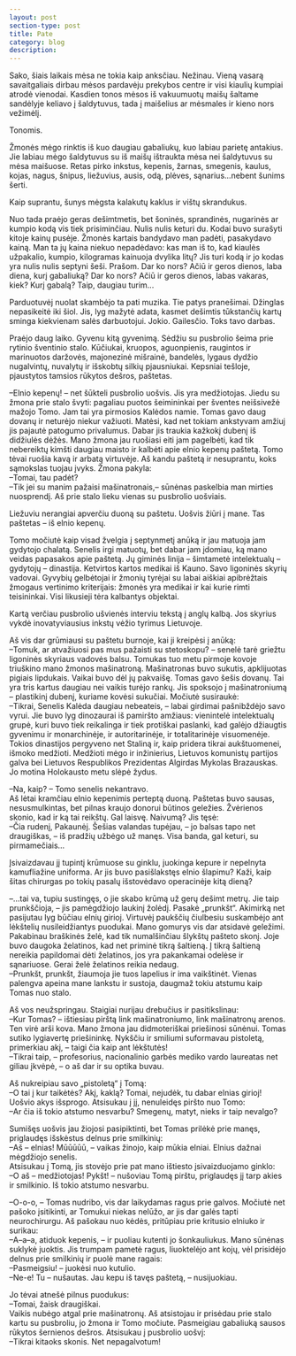 ```yaml
---
layout: post
section-type: post
title: Pate
category: blog
description:
---
```

 Sako, šiais laikais mėsa ne tokia kaip anksčiau. Nežinau. Vieną vasarą savaitgaliais dirbau mėsos pardavėju prekybos centre ir visi kiaulių kumpiai atrodė vienodai. Kasdien tonos mėsos iš vakuumuotų maišų šaltame sandėlyje keliavo į šaldytuvus, tada į maišelius ar mėsmales ir kieno nors vežimėlį.

Tonomis.

Žmonės mėgo rinktis iš kuo daugiau gabaliukų, kuo labiau parietę antakius. Jie labiau mėgo šaldytuvus su iš maišų ištraukta mėsa nei šaldytuvus su mėsa maišuose. Retas pirko inkstus, kepenis, žarnas, smegenis, kaulus, kojas, nagus, šnipus, liežuvius, ausis, odą, plėves, sąnarius...nebent šunims šerti.

Kaip suprantu, šunys mėgsta kalakutų kaklus ir vištų skrandukus.

Nuo tada praėjo geras dešimtmetis, bet šoninės, sprandinės, nugarinės ar kumpio kodą vis tiek prisiminčiau. Nulis nulis keturi du. Kodai buvo surašyti kitoje kainų pusėje. Žmonės kartais bandydavo man padėti, pasakydavo kainą. Man ta jų kaina niekuo nepadėdavo: kas man iš to, kad kiaulės užpakalio, kumpio, kilogramas kainuoja dvylika litų? Jis turi kodą ir jo kodas yra nulis nulis septyni šeši. Prašom. Dar ko nors? Ačiū ir geros dienos, laba diena, kurį gabaliuką? Dar ko nors? Ačiū ir geros dienos, labas vakaras, kiek? Kurį gabalą? Taip, daugiau turim...

Parduotuvėj nuolat skambėjo ta pati muzika. Tie patys pranešimai. Džinglas nepasikeitė iki šiol. Jis, lyg mažytė adata, kasmet dešimtis tūkstančių kartų sminga kiekvienam salės darbuotojui. Jokio. Gailesčio. Toks tavo darbas.

Praėjo daug laiko. Gyvenu kitą gyvenimą. Sėdžiu su pusbrolio šeima prie rytinio šventinio stalo. Kūčiukai, kruopos, aguonpienis, raugintos ir marinuotos daržovės, majonezinė mišrainė, bandelės, lygaus dydžio nugalvintų, nuvalytų ir išskobtų silkių pjausniukai. Kepsniai tešloje, pjaustytos tamsios rūkytos dešros, paštetas.

–Elnio kepenų! – net šūkteli pusbrolio uošvis. Jis yra medžiotojas. Jiedu su žmona prie stalo švyti: pagaliau puotos šeimininkai per šventes neišsivežė mažojo Tomo. Jam tai yra pirmosios Kalėdos namie. Tomas gavo daug dovanų ir neturėjo niekur važiuoti. Matėsi, kad net tokiam ankstyvam amžiuj jis pajautė patogumo privalumus. Dabar jis traukia kažkokį dubenį iš didžiulės dėžės. Mano žmona jau ruošiasi eiti jam pagelbėti, kad tik nebereiktų kimšti daugiau maisto ir kalbėti apie elnio kepenų paštetą. Tomo tėvai ruošia kavą ir arbatą virtuvėje. Aš kandu paštetą ir nesuprantu, koks sąmokslas tuojau įvyks. Žmona pakyla:<br>
–Tomai, tau padėt?<br>
–Tik jei su manim pažaisi mašinatronais,– sūnėnas paskelbia man mirties nuosprendį. Aš prie stalo lieku vienas su pusbrolio uošviais.

Liežuviu nerangiai apverčiu duoną su paštetu. Uošvis žiūri į mane. Tas paštetas – iš elnio kepenų.

Tomo močiutė kaip visad žvelgia į septynmetį anūką ir jau matuoja jam gydytojo chalatą. Senelis irgi matuotų, bet dabar jam įdomiau, ką mano veidas papasakos apie paštetą. Jų giminės linija – šimtametė intelektualų – gydytojų – dinastija. Ketvirtos kartos medikai iš Kauno. Savo ligoninės skyrių vadovai. Gyvybių gelbėtojai ir žmonių tyrėjai su labai aiškiai apibrėžtais žmogaus vertinimo kriterijais: žmonės yra medikai ir kai kurie rimti teisininkai. Visi likusieji tėra kalbantys objektai.

Kartą verčiau pusbrolio ušvienės interviu tekstą į anglų kalbą. Jos skyrius vykdė inovatyviausius inkstų vėžio tyrimus Lietuvoje.

Aš vis dar grūmiausi su paštetu burnoje, kai ji kreipėsi į anūką:<br>
–Tomuk, ar atvažiuosi pas mus pažaisti su stetoskopu? – senelė tarė griežtu ligoninės skyriaus vadovės balsu. Tomukas tuo metu pirmoje kovoje triuškino mano žmonos mašinatroną. Mašinatronas buvo sukutis, apklijuotas pigiais lipdukais. Vaikai buvo dėl jų pakvaišę. Tomas gavo šešis dovanų. Tai yra tris kartus daugiau nei vaikis turėjo rankų. Jis spoksojo į mašinatroniumą – plastikinį dubenį, kuriame kovėsi sukučiai.
Močiutė susiraukė:<br>
–Tikrai, Senelis Kalėda daugiau nebeateis, – labai girdimai pašnibždėjo savo vyrui. Jie buvo lyg dinozaurai iš pamiršto amžiaus: vienintelė intelektualų grupė, kuri buvo tiek reikalinga ir tiek protiškai paslanki, kad galėjo džiaugtis gyvenimu ir monarchinėje, ir autoritarinėje, ir totalitarinėje visuomenėje. Tokios dinastijos pergyveno net Staliną ir, kaip pridera tikrai aukštuomenei, išmoko medžioti. Medžioti mėgo ir inžinierius, Lietuvos komunistų partijos galva bei Lietuvos Respublikos Prezidentas Algirdas Mykolas Brazauskas. Jo motina Holokausto metu slėpė žydus.

–Na, kaip? – Tomo senelis nekantravo.<br>
Aš lėtai kramčiau elnio kepenimis perteptą duoną. Paštetas buvo sausas, nesusmulkintas, bet pilnas kraujo donorui būtinos geležies. Žvėrienos skonio, kad ir ką tai reikštų. Gal laisvę. Naivumą? Jis tęsė:<br>
–Čia rudenį, Pakaunėj. Šešias valandas tupėjau, – jo balsas tapo net draugiškas, – iš pradžių užbėgo už manęs. Visa banda, gal keturi, su pirmamečiais...

Įsivaizdavau jį tupintį krūmuose su ginklu, juokinga kepure ir nepelnyta kamufliažine uniforma. Ar jis buvo pasišlakstęs elnio šlapimu? Kaži, kaip šitas chirurgas po tokių pasalų išstovėdavo operacinėje kitą dieną?

–...tai va, tupiu sustingęs, o jie skabo krūmą už gerų dešimt metrų. Jie taip prunkščioja, – jis pamėgdžiojo laukinį žolėdį. Pasakė „prunkšt“. Akimirką net pasijutau lyg būčiau elnių girioj. Virtuvėj paukščių čiulbesiu suskambėjo ant lėkštelių nusileidžiantys puodukai. Mano gomurys vis dar atsidavė geležimi. Pakabinau braškinės želė, kad tik numalšinčiau šlykštų pašteto skonį. Joje buvo daugoka želatinos, kad net priminė tikrą šaltieną. Į tikrą šaltieną nereikia papildomai dėti želatinos, jos yra pakankamai odelėse ir sąnariuose. Gerai želė želatinos reikia nedaug.<br>
–Prunkšt, prunkšt, žiaumoja jie tuos lapelius ir ima vaikštinėt. Vienas palengva apeina mane lankstu ir sustoja, daugmaž tokiu atstumu kaip Tomas nuo stalo.

Aš vos neužspringau. Staigiai nurijau drebučius ir pasitikslinau:<br>
–Kur Tomas? – ištiesiau pirštą link mašinatroniumo, link mašinatronų arenos. Ten virė arši kova. Mano žmona jau didmoteriškai priešinosi sūnėnui. Tomas sutiko lygiavertę priešininkę. Nykščiu ir smiliumi suformavau pistoletą, primerkiau akį, – taigi čia kaip ant lėkštutės!<br>
–Tikrai taip, – profesorius, nacionalinio garbės mediko vardo laureatas net giliau įkvėpė, – o aš dar ir su optika buvau.

Aš nukreipiau savo „pistoletą“ į Tomą:<br>
–O tai į kur taikėtės? Akį, kaklą? Tomai, nejudėk, tu dabar elnias girioj!<br>
Uošvio akys išsprogo. Atsisukau į jį, nenuleidęs piršto nuo Tomo:<br>
–Ar čia iš tokio atstumo nesvarbu? Smegenų, matyt, nieks ir taip nevalgo?

Sumišęs uošvis jau žiojosi pasipiktinti, bet Tomas prilėkė prie manęs, priglaudęs išskėstus delnus prie smilkinių:<br>
–Aš – elnias! Mūūūūū, – vaikas žinojo, kaip mūkia elniai. Elnius dažnai mėgdžiojo senelis.<br>
Atsisukau į Tomą, jis stovėjo prie pat mano ištiesto įsivaizduojamo ginklo:<br>
–O aš – medžiotojas! Pykšt! – nušoviau Tomą pirštu, priglaudęs jį tarp akies ir smilkinio. Iš tokio atstumo nesvarbu.

–O-o-o, – Tomas nudribo, vis dar laikydamas ragus prie galvos. Močiutė net pašoko įsitikinti, ar Tomukui niekas nelūžo, ar jis dar galės tapti neurochirurgu. Aš pašokau nuo kėdės, pritūpiau prie kritusio elniuko ir surikau:<br>
–A–a–a, atiduok kepenis, – ir puoliau kutenti jo šonkauliukus. Mano sūnėnas suklykė juoktis. Jis trumpam pametė ragus, liuoktelėjo ant kojų, vėl prisidėjo delnus prie smilkinių ir puolė mane ragais:<br>
–Pasmeigsiu! – juokėsi nuo kutulio.<br>
–Ne-e! Tu – nušautas. Jau kepu iš tavęs paštetą, – nusijuokiau.

Jo tėvai atnešė pilnus puodukus:<br>
–Tomai, žaisk draugiškai.<br>
Vaikis nubėgo atgal prie mašinatronų. Aš atsistojau ir prisėdau prie stalo kartu su pusbroliu, jo žmona ir Tomo močiute. Pasmeigiau gabaliuką sausos rūkytos šernienos dešros. Atsisukau į pusbrolio uošvį:<br>
–Tikrai kitaoks skonis. Net nepagalvotum!
